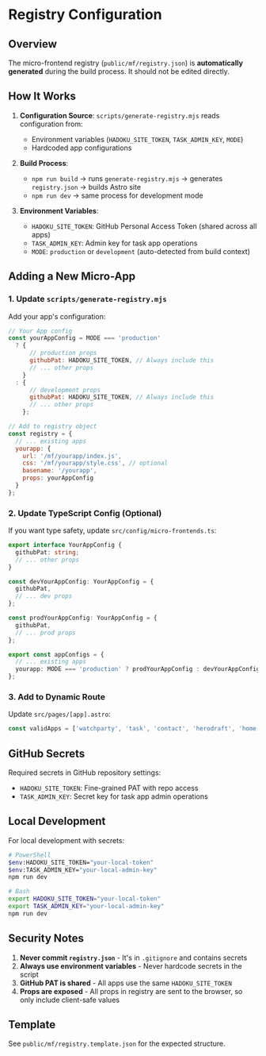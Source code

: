 # Registry Configuration

## Overview

The micro-frontend registry (`public/mf/registry.json`) is **automatically generated** during the build process. It should not be edited directly.

## How It Works

1. **Configuration Source**: `scripts/generate-registry.mjs` reads configuration from:
   - Environment variables (`HADOKU_SITE_TOKEN`, `TASK_ADMIN_KEY`, `MODE`)
   - Hardcoded app configurations

2. **Build Process**: 
   - `npm run build` → runs `generate-registry.mjs` → generates `registry.json` → builds Astro site
   - `npm run dev` → same process for development mode

3. **Environment Variables**:
   - `HADOKU_SITE_TOKEN`: GitHub Personal Access Token (shared across all apps)
   - `TASK_ADMIN_KEY`: Admin key for task app operations
   - `MODE`: `production` or `development` (auto-detected from build context)

## Adding a New Micro-App

### 1. Update `scripts/generate-registry.mjs`

Add your app's configuration:

```javascript
// Your App config
const yourAppConfig = MODE === 'production'
  ? {
      // production props
      githubPat: HADOKU_SITE_TOKEN, // Always include this
      // ... other props
    }
  : {
      // development props
      githubPat: HADOKU_SITE_TOKEN, // Always include this
      // ... other props
    };

// Add to registry object
const registry = {
  // ... existing apps
  yourapp: {
    url: '/mf/yourapp/index.js',
    css: '/mf/yourapp/style.css', // optional
    basename: '/yourapp',
    props: yourAppConfig
  }
};
```

### 2. Update TypeScript Config (Optional)

If you want type safety, update `src/config/micro-frontends.ts`:

```typescript
export interface YourAppConfig {
  githubPat: string;
  // ... other props
}

const devYourAppConfig: YourAppConfig = {
  githubPat,
  // ... dev props
};

const prodYourAppConfig: YourAppConfig = {
  githubPat,
  // ... prod props
};

export const appConfigs = {
  // ... existing apps
  yourapp: MODE === 'production' ? prodYourAppConfig : devYourAppConfig,
};
```

### 3. Add to Dynamic Route

Update `src/pages/[app].astro`:

```typescript
const validApps = ['watchparty', 'task', 'contact', 'herodraft', 'home', 'yourapp'];
```

## GitHub Secrets

Required secrets in GitHub repository settings:

- `HADOKU_SITE_TOKEN`: Fine-grained PAT with repo access
- `TASK_ADMIN_KEY`: Secret key for task app admin operations

## Local Development

For local development with secrets:

```bash
# PowerShell
$env:HADOKU_SITE_TOKEN="your-local-token"
$env:TASK_ADMIN_KEY="your-local-admin-key"
npm run dev

# Bash
export HADOKU_SITE_TOKEN="your-local-token"
export TASK_ADMIN_KEY="your-local-admin-key"
npm run dev
```

## Security Notes

1. **Never commit `registry.json`** - It's in `.gitignore` and contains secrets
2. **Always use environment variables** - Never hardcode secrets in the script
3. **GitHub PAT is shared** - All apps use the same `HADOKU_SITE_TOKEN`
4. **Props are exposed** - All props in registry are sent to the browser, so only include client-safe values

## Template

See `public/mf/registry.template.json` for the expected structure.
